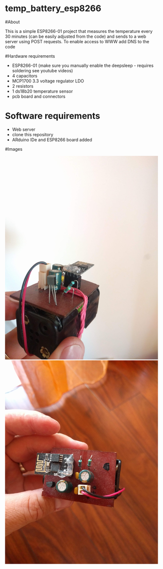 # temp_battery_esp8266

#About

This is a simple ESP8266-01 project that measures the temperature every 30 minutes (can be easily adjusted from the code) and sends to a web server using POST requests.
To enable access to WWW add DNS to the code

#Hardware requirements

* ESP8266-01 (make sure you manually enable the deepsleep - requires soldering see youtube videos)
* 4 capacitors
* MCP1700 3.3 voltage regulator LDO
* 2 resistors
* 1 ds18b20 temperature sensor
* pcb board and connectors

# Software requirements

* Web server
* clone this repository
* ARduino IDe and ESP8266 board added

#Images

![pic1](/pics/pic1.jpg)
![pic2](/pics/pic2.jpg)
